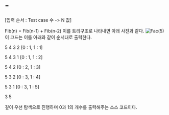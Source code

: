 # -
[입력 순서 : Test case 수 -> N 값]


Fib(n) = Fib(n-1) + Fib(n-2) 이를 트리구조로 나타내면 아래 사진과 같다. 
![Fac(5)](https://user-images.githubusercontent.com/66415336/180632250-78f8ac34-be11-4a03-8291-e3c028243546.png)
이 코드는 이를 아래와 같이 순서대로 출력한다.

5 4 3 2 [0 : 1, 1 : 1]

5 4 3 1 [0 : 1, 1 : 2]

5 4 2 [0 : 2, 1 : 3]

5 3 2 [0 : 3, 1 : 4]

5 3 1 [0 : 3, 1 : 5]

3 5 

깊이 우선 탐색으로 진행하며 0과 1의 개수를 출력해주는 소스 코드이다. 
